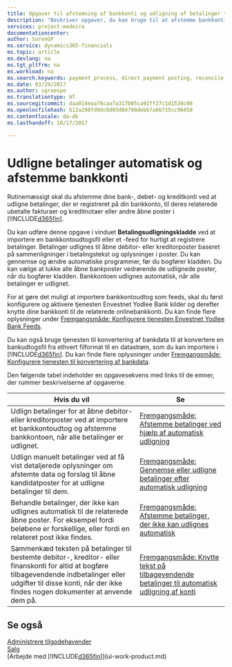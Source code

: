 ```yaml
---
title: Opgaver til afstemning af bankkonti og udligning af betalinger til relaterede poster | Microsoft Docs
description: "Beskriver opgaver, du kan bruge til at afstemme bankkonti, tilgodehavender og skyldige beløb, bogføre indbetalinger eller udgifter og udligne betalinger automatisk."
services: project-madeira
documentationcenter: 
author: SorenGP
ms.service: dynamics365-financials
ms.topic: article
ms.devlang: na
ms.tgt_pltfrm: na
ms.workload: na
ms.search.keywords: payment process, direct payment posting, reconcile payment, expenses, cash receipts
ms.date: 03/29/2017
ms.author: sgroespe
ms.translationtype: HT
ms.sourcegitcommit: daa014eaa78caa7a317b05ca92ff27c1d1530c06
ms.openlocfilehash: b12a298fd9dc8d03d04790debb7a66715cc96458
ms.contentlocale: da-dk
ms.lasthandoff: 10/17/2017

---
```

# <a name="applying-payments-automatically-and-reconciling-bank-accounts"></a>Udligne betalinger automatisk og afstemme bankkonti
Rutinemæssigt skal du afstemme dine bank-, debet- og kreditkonti ved at udligne betalinger, der er registreret på din bankkonto, til deres relaterede ubetalte fakturaer og kreditnotaer eller andre åbne poster i [!INCLUDE[d365fin](includes/d365fin_long_md.md)].  

Du kan udføre denne opgave i vinduet **Betalingsudligningskladde** ved at importere en bankkontoudtogsfil eller et -feed for hurtigt at registrere betalinger. Betalinger udlignes til åbne debitor- eller kreditorposter baseret på sammenligninger i betalingstekst og oplysninger i poster. Du kan gennemse og ændre automatiske programmer, før du bogfører kladden. Du kan vælge at lukke alle åbne bankposter vedrørende de udlignede poster, når du bogfører kladden. Bankkontoen udlignes automatisk, når alle betalinger er udlignet.  

For at gøre det muligt at importere bankkontoudtog som feeds, skal du først konfigurere og aktivere tjenesten Envestnet Yodlee Bank kilder og derefter knytte dine bankkonti til de relaterede onlinebankkonti. Du kan finde flere oplysninger under [Fremgangsmåde: Konfigurere tjenesten Envestnet Yodlee Bank Feeds](bank-how-setup-bank-statement-service.md).  

Du kan også bruge tjenesten til konvertering af bankdata til at konvertere en bankudtogsfil fra ethvert filformat til en datastrøm, som du kan importere i [!INCLUDE[d365fin](includes/d365fin_long_md.md)]. Du kan finde flere oplysninger under [Fremgangsmåde: Konfigurere tjenesten til konvertering af bankdata](bank-how-setup-bank-data-conversion-service.md).  

Den følgende tabel indeholder en opgavesekvens med links til de emner, der rummer beskrivelserne af opgaverne.  

| Hvis du vil | Se |
| --- | --- |
| Udlign betalinger for at åbne debitor- eller kreditorposter ved at importere et bankkontoudtog og afstemme bankkontoen, når alle betalinger er udlignet. |[Fremgangsmåde: Afstemme betalinger ved hjælp af automatisk udligning](receivables-how-reconcile-payments-auto-application.md) |
| Udlign manuelt betalinger ved at få vist detaljerede oplysninger om afstemte data og forslag til åbne kandidatposter for at udligne betalinger til dem. |[Fremgangsmåde: Gennemse eller udligne betalinger efter automatisk udligning](receivables-how-review-apply-payments-auto-application.md) |
| Behandle betalinger, der ikke kan udlignes automatisk til de relaterede åbne poster. For eksempel fordi beløbene er forskellige, eller fordi en relateret post ikke findes. |[Fremgangsmåde: Afstemme betalinger, der ikke kan udlignes automatisk](receivables-how-reconcile-payments-cannot-apply-auto.md) |
| Sammenkæd teksten på betalinger til bestemte debitor-, kreditor- eller finanskonti for altid at bogføre tilbagevendende indbetalinger eller udgifter til disse konti, når der ikke findes nogen dokumenter at anvende dem på. |[Fremgangsmåde: Knytte tekst på tilbagevendende betalinger til automatisk udligning af konti](receivables-how-map-text-recurring-payments-accounts-auto-reconcilliation.md) |

## <a name="see-also"></a>Se også
[Administrere tilgodehavender](receivables-manage-receivables.md)  
[Salg](sales-manage-sales.md)  
[Arbejde med [!INCLUDE[d365fin](includes/d365fin_md.md)]](ui-work-product.md)

